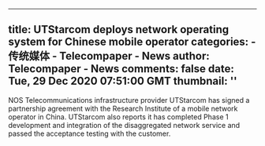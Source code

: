 
---
title: UTStarcom deploys network operating system for Chinese mobile operator
categories: 
    - 传统媒体
    - Telecompaper - News
author: Telecompaper - News
comments: false
date: Tue, 29 Dec 2020 07:51:00 GMT
thumbnail: ''
---

<div>   
NOS Telecommunications infrastructure provider UTStarcom has signed a partnership agreement with the Research Institute of a mobile network operator in China. UTStarcom also reports it has completed Phase 1 development and integration of the disaggregated network service and passed the acceptance testing with the customer.
      
</div>
            